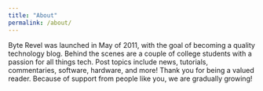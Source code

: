 ```yaml
---
title: "About"
permalink: /about/
---
```


Byte Revel was launched in May of 2011, with the goal of becoming a quality technology blog. Behind the scenes are a couple of college students with a passion for all things tech. Post topics include news, tutorials, commentaries, software, hardware, and more! Thank you for being a valued reader. Because of support from people like you, we are gradually growing!